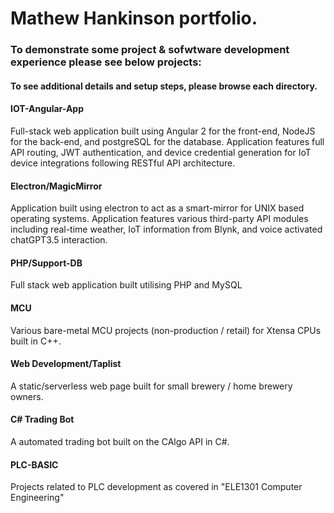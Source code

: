 # Mathew Hankinson portfolio.

 ### To demonstrate some project & sofwtware development experience please see below projects:

#### To see additional details and setup steps, please browse each directory.

#### IOT-Angular-App
Full-stack web application built using Angular 2 for the front-end, NodeJS for the back-end, and postgreSQL for the database.
Application features full API routing, JWT authentication, and device credential generation for IoT device integrations following RESTful API architecture.

#### Electron/MagicMirror
Application built using electron to act as a smart-mirror for UNIX based operating systems.
Application features various third-party API modules including real-time weather, IoT information from Blynk, and voice activated chatGPT3.5 interaction.

#### PHP/Support-DB
Full stack web application built utilising PHP and MySQL

#### MCU
Various bare-metal MCU projects (non-production / retail) for Xtensa CPUs built in C++.

#### Web Development/Taplist
A static/serverless web page built for small brewery / home brewery owners.

#### C# Trading Bot
A automated trading bot built on the CAlgo API in C#.

#### PLC-BASIC
Projects related to PLC development as covered in "ELE1301 Computer Engineering"
